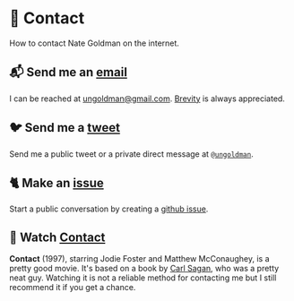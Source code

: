 # 💬 Contact

How to contact Nate Goldman on the internet.

## 📬 Send me an [email][email-url]

I can be reached at [ungoldman@gmail.com][email-url]. [Brevity](http://five.sentenc.es/) is always appreciated.

[email-img]: https://img.shields.io/badge/compose-email-yellowgreen.svg?style=flat-square
[email-url]: mailto:ungoldman@gmail.com

## 🐦 Send me a [tweet][tweet-url]

Send me a public tweet or a private direct message at [`@ungoldman`](http://twitter.com/ungoldman).

[tweet-img]: https://img.shields.io/badge/send-tweet-brightgreen.svg?style=flat-square
[tweet-url]: https://twitter.com/intent/tweet?text=@ungoldman%20

## 🐈 Make an [issue][message-url]

Start a public conversation by creating a [github issue][message-url].

[message-img]: https://img.shields.io/badge/create-issue-green.svg?style=flat-square
[message-url]: https://github.com/ungoldman/contact/issues/new

## 📡 Watch [Contact][contact-url]

**Contact** (1997), starring Jodie Foster and Matthew McConaughey, is a pretty good movie. It's based on a book by [Carl Sagan](http://en.wikipedia.org/wiki/Carl_Sagan), who was a pretty neat guy. Watching it is not a reliable method for contacting me but I still recommend it if you get a chance.

[contact-img]: https://img.shields.io/badge/watch-contact-blue.svg?style=flat-square
[contact-url]: https://www.youtube.com/watch?v=d9C2cF3KvP8
